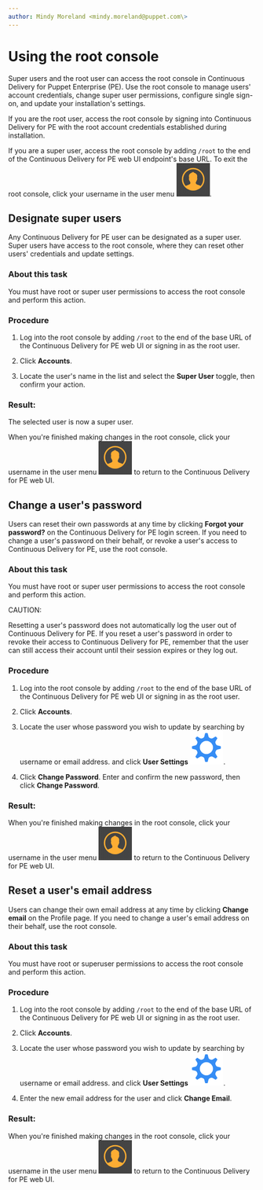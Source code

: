 ```yaml
---
author: Mindy Moreland <mindy.moreland@puppet.com\>
---
```


# Using the root console

Super users and the root user can access the root console in Continuous Delivery for Puppet Enterprise \(PE\). Use the root console to manage users' account credentials, change super user permissions, configure single sign-on, and update your installation's settings.

If you are the root user, access the root console by signing into Continuous Delivery for PE with the root account credentials established during installation.

If you are a super user, access the root console by adding `/root` to the end of the Continuous Delivery for PE web UI endpoint's base URL. To exit the root console, click your username in the user menu ![](user_icon.png).

## Designate super users

Any Continuous Delivery for PE user can be designated as a super user. Super users have access to the root console, where they can reset other users' credentials and update settings.

### About this task

You must have root or super user permissions to access the root console and perform this action.

### Procedure

1.  Log into the root console by adding `/root` to the end of the base URL of the Continuous Delivery for PE web UI or signing in as the root user.

2.  Click **Accounts**.

3.  Locate the user's name in the list and select the **Super User** toggle, then confirm your action.


### Result:

The selected user is now a super user.

When you're finished making changes in the root console, click your username in the user menu ![](user_icon.png) to return to the Continuous Delivery for PE web UI.

## Change a user's password

Users can reset their own passwords at any time by clicking **Forgot your password?** on the Continuous Delivery for PE login screen. If you need to change a user's password on their behalf, or revoke a user's access to Continuous Delivery for PE, use the root console.  

### About this task

You must have root or super user permissions to access the root console and perform this action.

CAUTION:

Resetting a user's password does not automatically log the user out of Continuous Delivery for PE. If you reset a user's password in order to revoke their access to Continuous Delivery for PE, remember that the user can still access their account until their session expires or they log out.

### Procedure

1.  Log into the root console by adding `/root` to the end of the base URL of the Continuous Delivery for PE web UI or signing in as the root user.

2.  Click **Accounts**.

3.  Locate the user whose password you wish to update by searching by username or email address. and click **User Settings** ![](user_settings.png).

4.  Click **Change Password**. Enter and confirm the new password, then click **Change Password**.


### Result:

When you're finished making changes in the root console, click your username in the user menu ![](user_icon.png) to return to the Continuous Delivery for PE web UI.

## Reset a user's email address

Users can change their own email address at any time by clicking **Change email** on the Profile page. If you need to change a user's email address on their behalf, use the root console.  

### About this task

You must have root or superuser permissions to access the root console and perform this action.

### Procedure

1.  Log into the root console by adding `/root` to the end of the base URL of the Continuous Delivery for PE web UI or signing in as the root user.

2.  Click **Accounts**.

3.  Locate the user whose password you wish to update by searching by username or email address. and click **User Settings** ![](user_settings.png).

4.  Enter the new email address for the user and click **Change Email**.


### Result:

When you're finished making changes in the root console, click your username in the user menu ![](user_icon.png) to return to the Continuous Delivery for PE web UI.

